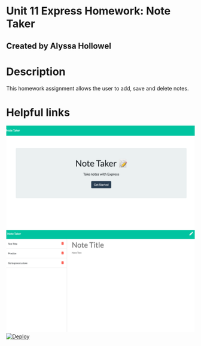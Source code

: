 # Unit 11 Express Homework: Note Taker

## Created by Alyssa Hollowel

# Description
This homework assignment allows the user to add, save and delete notes.

# Helpful links

![Screenshot](https://github.com/alyssah1/Note-taker/blob/master/images/screenshot1.png)
![Screenshot](https://github.com/alyssah1/Note-taker/blob/master/images/screenshot2.png)
[![Deploy](https://www.herokucdn.com/deploy/button.svg)](https://gentle-refuge-11171.herokuapp.com/)  

